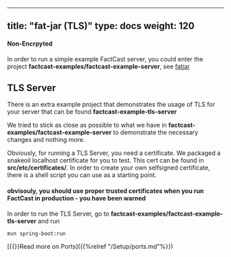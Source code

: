 ---

title: "fat-jar (TLS)"
type: docs
weight: 120
-----------

#### Non-Encrpyted

In order to run a simple example FactCast server, you could enter the project **factcast-examples/factcast-example-server**, see [fatjar](../fatjar)

## TLS Server

There is an extra example project that demonstrates the usage of TLS for your server that can be found **factcast-example-tls-server**

We tried to stick as close as possible to what we have in **factcast-examples/factcast-example-server** to demonstrate the necessary changes and nothing more.

Obviously, for running a TLS Server, you need a certificate. We packaged a snakeoil localhost certificate for you to test. This cert can be found in **src/etc/certificates/**. In order to create your own selfsigned certificate, there is a shell script you can use as a starting point.

#### obvisouly, you should use proper trusted certificates when you run FactCast in production - you have been warned

In order to run the TLS Server, go to **factcast-examples/factcast-example-tls-server** and run

```shell
mvn spring-boot:run
```

[{{<icon name="circle-arrow-right" size="small">}}Read more on Ports]({{%relref "/Setup/ports.md"%}})
